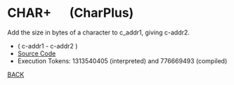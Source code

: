 # CHAR+ &emsp; (CharPlus)
Add the size in bytes of a character to c_addr1, giving c-addr2.
* ( c-addr1 - c-addr2 )
* [Source Code](../words/core/CharPlus.cs)
* Execution Tokens: 1313540405 (interpreted) and 776669493 (compiled)


[BACK](builtins.md#CharPlus)
